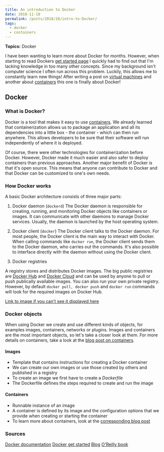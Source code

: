 ```yaml
---
title: An introduction to Docker
date: 2018-11-10
permalink: /posts/2018/10/intro-to-Docker/
tags:
  - docker
  - containers
---
```


**Topics:** Docker
 

I have been wanting to learn more about Docker for months. However, when starting to read Dockers [get started page](https://docs.docker.com/v17.09/get-started/) I quickly had to find out that I'm lacking knowledge in too many other concepts. Since my background isn't computer science I often run across this problem. Luckily, this allows me to constantly learn new things! After writing a post on [virtual machines](http://alpopkes.com/posts/2018/09/intro-to-virtual-machines/) and another about [containers](http://alpopkes.com/posts/2018/10/intro-to-containers/) this one is finally about Docker!

## Docker

### What is Docker?

Docker is a tool that makes it easy to use [containers](http://alpopkes.com/posts/2018/10/intro-to-containers/). We already learned that containerization allows us to package an application and all its dependencies into a little box - the container - which can then run anywhere. This allows developers to be sure that their software will run independently of where it is deployed.  

Of course, there were other technologies for containerization before Docker. However, Docker made it much easier and also safer to deploy containers than previous approaches. Another major benefit of Docker is that it's open source. This means that anyone can contribute to Docker and that Docker can be customized to one's own needs.


### How Docker works

A basic Docker architecture consists of three major parts:

1. Docker daemon (```dockerd```)
The Docker daemon is responsible for creating, running, and monitoring Docker objects like containers or images. It can communicate with other daemons to manage Docker services. Usually, the daemon is launched by the host operating system.

2. Docker client (```docker```)
The Docker client talks to the Docker daemon. For most people, the Docker client is the main way to interact with Docker. When calling commands like ```docker run```, the Docker client sends them to the Docker daemon, who carries out the commands. It's also possible to interface directly with the daemon without using the Docker client.

3. Docker registries 

A registry stores and distributes Docker images. The big public registries are [Docker Hub]() and [Docker Cloud]() and can be used by anyone to pull or push publically available images. You can also run your own private registry. However, by default ```docker pull, docker push``` and ```docker run``` commands will look for the required images on Docker Hub.

[Link to image if you can't see it displayed here](https://github.com/zotroneneis/resources/)


### Docker objects

When using Docker we create and use different kinds of objects, for examples images, containers, networks or plugins. Images and containers are the most important objects, so let's take a closer look at them. For more details on containers, take a look at the [blog post on containers](http://alpopkes.com/posts/2018/10/intro-to-containers/).

#### Images
- Template that contains instructions for creating a Docker container    
- We can create our own images or use those created by others and published in a registry    
- To create an image we first have to create a *Dockerfile*    
- The Dockerfile defines the steps required to create and run the image     

#### Containers
- Runnable instance of an image     
- A container is defined by its image and the configuration options that we provide when creating or starting the container    
- To learn more about containers, look at the [corresponding blog post](http://alpopkes.com/posts/2018/10/intro-to-containers/)    


### Sources
[Docker documentation](https://docs.docker.com/engine/docker-overview/#the-docker-client)
[Docker get started](https://docs.docker.com/get-started/part2/#your-new-development-environment)
[Blog](https://blog.knoldus.com/docker-architecture/)
[O'Reilly book](https://www.oreilly.com/library/view/using-docker/9781491915752/ch04.html)

<!-- Florian: -->
<!-- zwischen 26.02 am 23.03 --> 
